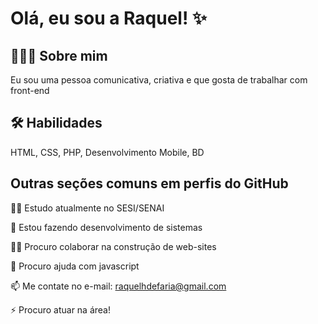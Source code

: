 # Olá, eu sou a Raquel! ✨

## 👱🏻‍♀️ Sobre mim
Eu sou uma pessoa comunicativa, criativa e que gosta de trabalhar com front-end

## 🛠 Habilidades
HTML, CSS, PHP, Desenvolvimento Mobile, BD

## Outras seções comuns em perfis do GitHub
👩‍💻 Estudo atualmente no SESI/SENAI

🧠 Estou fazendo desenvolvimento de sistemas

👯‍♀️ Procuro colaborar na construção de web-sites

🤔 Procuro ajuda com javascript

📫 Me contate no e-mail: raquelhdefaria@gmail.com

⚡️ Procuro atuar na área!
